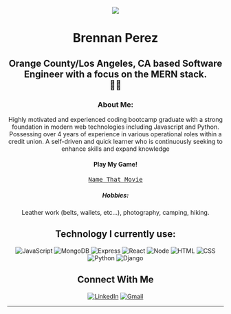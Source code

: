 <div align="center">

![](https://i.imgur.com/NPacO2xm.png)
  
# Brennan Perez 


## Orange County/Los Angeles, CA based Software Engineer with a focus on the MERN stack. <br> :tangerine::city_sunset:

### About Me:
Highly motivated and experienced coding bootcamp graduate with a strong foundation in modern web technologies including Javascript and Python. Possessing over 4 years of experience in various operational roles within a credit union. A self-driven and quick learner who is continuously seeking to enhance skills and expand knowledge <br>
  
#### Play My Game!
<kbd>[Name That Movie](https://name-that-movie.herokuapp.com/)</kdb> <br>

##### Hobbies: 
  Leather work (belts, wallets, etc...), photography, camping, hiking. 
## Technology I currently use: 
![JavaScript](https://img.shields.io/badge/JavaScript-F7DF1E.svg?style=for-the-badge&logo=JavaScript&logoColor=black)
![MongoDB](https://img.shields.io/badge/MongoDB-47A248.svg?style=for-the-badge&logo=MongoDB&logoColor=white)
![Express](https://img.shields.io/badge/Express-000000.svg?style=for-the-badge&logo=Express&logoColor=white)
![React](https://img.shields.io/badge/React-61DAFB.svg?style=for-the-badge&logo=React&logoColor=black)
![Node](https://img.shields.io/badge/Node.js-339933.svg?style=for-the-badge&logo=nodedotjs&logoColor=white)
![HTML](https://img.shields.io/badge/HTML5-E34F26.svg?style=for-the-badge&logo=HTML5&logoColor=white)
![CSS](https://img.shields.io/badge/CSS3-1572B6.svg?style=for-the-badge&logo=CSS3&logoColor=white)
![Python](https://img.shields.io/badge/Python-3776AB.svg?style=for-the-badge&logo=Python&logoColor=white)
![Django](https://img.shields.io/badge/Django-092E20.svg?style=for-the-badge&logo=Django&logoColor=white)

## Connect With Me
[![LinkedIn](https://img.shields.io/badge/LinkedIn-0A66C2.svg?style=for-the-badge&logo=LinkedIn&logoColor=white)](https://www.linkedin.com/in/brennan-perez/)
[![Gmail](https://img.shields.io/badge/Gmail-EA4335.svg?style=for-the-badge&logo=Gmail&logoColor=white)](mailto:brennan.p.perez@gmail.com)

---


  </div>
<!--
**brennanp93/brennanp93** is a ✨ _special_ ✨ repository because its `README.md` (this file) appears on your GitHub profile.

Here are some ideas to get you started:

- 🔭 I’m currently working on ...
- 🌱 I’m currently learning ...
- 👯 I’m looking to collaborate on ...
- 🤔 I’m looking for help with ...
- 💬 Ask me about ...
- 📫 How to reach me: ...
- 😄 Pronouns: ...
- ⚡ Fun fact: ...
-->

